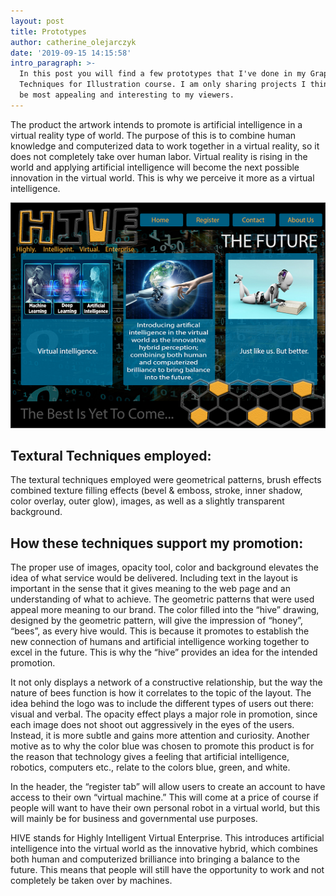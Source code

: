 ```yaml
---
layout: post
title: Prototypes
author: catherine_olejarczyk
date: '2019-09-15 14:15:58'
intro_paragraph: >-
  In this post you will find a few prototypes that I've done in my Graphics
  Techniques for Illustration course. I am only sharing projects I think would
  be most appealing and interesting to my viewers.
---
```

The product the artwork intends to promote is artificial intelligence in a virtual reality type of world. The purpose of this is to combine human knowledge and computerized data to work together in a virtual reality, so it does not completely take over human labor. Virtual reality is rising in the world and applying artificial intelligence will become the next possible innovation in the virtual world.  This is why we perceive it more as a virtual intelligence. 

![](/assets/img/uploads/a2p2.png "AI prototype site")

## **Textural Techniques employed:**

The textural techniques employed were geometrical patterns, brush effects combined texture filling effects (bevel & emboss, stroke, inner shadow, color overlay, outer glow), images, as well as a slightly transparent background.

## **How these techniques support my promotion:** 

The proper use of images, opacity tool, color and background elevates the idea of what service would be delivered. Including text in the layout is important in the sense that it gives meaning to the web page and an understanding of what to achieve. The geometric patterns that were used appeal more meaning to our brand. The color filled into the “hive” drawing, designed by the geometric pattern, will give the impression of “honey”, “bees”, as every hive would. This is because it promotes to establish the new connection of humans and artificial intelligence working together to excel in the future. This is why the “hive” provides an idea for the intended promotion. 

It not only displays a network of a constructive relationship, but the way the nature of bees function is how it correlates to the topic of the layout. The idea behind the logo was to include the different types of users out there: visual and verbal. The opacity effect plays a major role in promotion, since each image does not shoot out aggressively in the eyes of the users. Instead, it is more subtle and gains more attention and curiosity. Another motive as to why the color blue was chosen to promote this product is for the reason that technology gives a feeling that artificial intelligence, robotics, computers etc., relate to the colors blue, green, and white. 

In the header, the “register tab” will allow users to create an account to have access to their own “virtual machine.” This will come at a price of course if people will want to have their own personal robot in a virtual world, but this  will mainly be for business and governmental use purposes. 

HIVE stands for Highly Intelligent Virtual Enterprise. This introduces artificial intelligence into the virtual world as the innovative hybrid, which combines both human and computerized brilliance into bringing a balance to the future. This means that people will still have the opportunity to work and not completely be taken over by machines.
